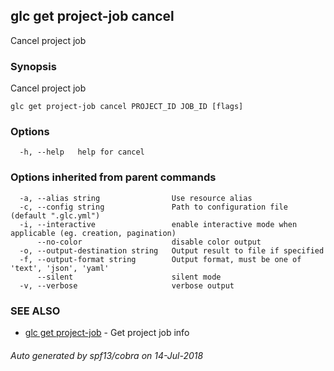 ## glc get project-job cancel

Cancel project job

### Synopsis

Cancel project job

```
glc get project-job cancel PROJECT_ID JOB_ID [flags]
```

### Options

```
  -h, --help   help for cancel
```

### Options inherited from parent commands

```
  -a, --alias string                Use resource alias
  -c, --config string               Path to configuration file (default ".glc.yml")
  -i, --interactive                 enable interactive mode when applicable (eg. creation, pagination)
      --no-color                    disable color output
  -o, --output-destination string   Output result to file if specified
  -f, --output-format string        Output format, must be one of 'text', 'json', 'yaml'
      --silent                      silent mode
  -v, --verbose                     verbose output
```

### SEE ALSO

* [glc get project-job](glc_get_project-job.md)	 - Get project job info

###### Auto generated by spf13/cobra on 14-Jul-2018
